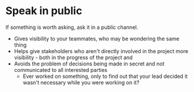 

# Speak in public

If something is worth asking, ask it in a public channel.

* Gives visibility to your teammates, who may be wondering the same thing
* Helps give stakeholders who aren't directly involved in the project more visibility - both in the progress of the project and 
* Avoids the problem of decisions being made in secret and not communicated to all interested parties
  * Ever worked on something, only to find out that your lead decided it wasn't necessary while you were working on it?

